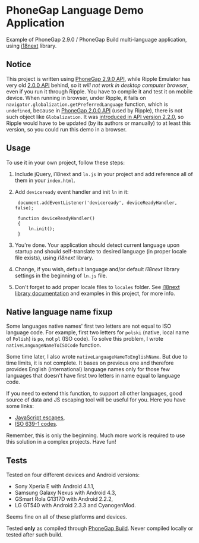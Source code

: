 # PhoneGap Language Demo Application

Example of PhoneGap 2.9.0 / PhoneGap Build multi-language application, using [i18next](http://i18next.com/) library.

## Notice

This project is written using [PhoneGap 2.9.0 API](http://docs.phonegap.com/en/2.9.0/index.html), while Ripple Emulator has very old [2.0.0 API](http://docs.phonegap.com/en/2.0.0/index.html) behind, so it _will not work in desktop computer browser_, even if you run it through Ripple. You have to compile it and test it on mobile device. When running in browser, under Ripple, it fails on `navigator.globalization.getPreferredLanguage` function, which is `undefined`, because in [PhoneGap 2.0.0 API](http://docs.phonegap.com/en/2.0.0/index.html#Globalization) (used by Ripple), there is not such object like `Globalization`. It was [introduced in API version 2.2.0](http://docs.phonegap.com/en/2.2.0/cordova_globalization_globalization.md.html#globalization.getPreferredLanguage), so Ripple would have to be updated (by its authors or manually) to at least this version, so you could run this demo in a browser.

## Usage

To use it in your own project, follow these steps:

1. Include jQuery, i18next and `ln.js` in your project and add reference all of them in your `index.html`.

2. Add `deviceready` event handler and init `ln` in it:

        document.addEventListener('deviceready', deviceReadyHandler, false);

        function deviceReadyHandler()
        {
            ln.init();
        }

3. You're done. Your application should detect current language upon startup and should self-translate to desired language (in proper locale file exists), using _i18next_ library.

4. Change, if you wish, default language and/or default _i18next_ library settings in the beginning of `ln.js` file.

5. Don't forget to add proper locale files to `locales` folder. See [i18next library documentation](http://i18next.com/pages/doc_init.html) and examples in this project, for more info.

## Native language name fixup

Some languages native names' first two letters are not equal to ISO language code. For example, first two letters for `polski` (native, local name of `Polish`) is `po`, not `pl` (ISO code). To solve this problem, I wrote `nativeLanguageNameToISOCode` function.

Some time later, I also wrote `nativeLanguageNameToEnglishName`. But due to time limits, it is not complete. It bases on previous one and therefore provides English (international) language names only for those few languages that doesn't have first two letters in name equal to language code.

If you need to extend this function, to support all other languages, good source of data and JS escaping tool will be useful for you. Here you have some links:

* [JavaScript escapes](http://www.rishida.net/tools/conversion/),
* [ISO 639-1 codes](http://en.wikipedia.org/wiki/List_of_ISO_639-1_codes).

Remember, this is only the beginning. Much more work is required to use this solution in a complex projects. Have fun!

## Tests

Tested on four different devices and Android versions:

- Sony Xperia E with Android 4.1.1,
- Samsung Galaxy Nexus with Android 4.3,
- GSmart Rola G1317D with Android 2.2.2,
- LG GT540 with Android 2.3.3 and CyanogenMod.

Seems fine on all of these platforms and devices.

Tested **only** as compiled through [PhoneGap Build](http://build.phonegap.com). Never compiled locally or tested after such build.
